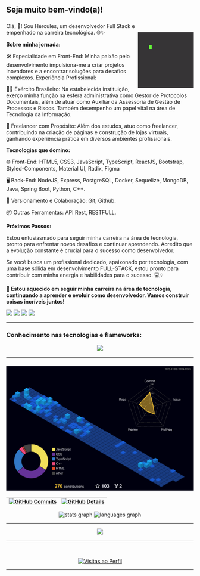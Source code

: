 <h2 align="left"><strong>Seja muito bem-vindo(a)!</strong></h2>


 <img align="right" style="margin-top: 30px; opacity: 0.8" height="150" src="./icon/code-coding.gif"  />

###

<p>
Olá, 👋! Sou Hércules, um desenvolvedor Full Stack e empenhado na carreira tecnológica. 🌐✨

<strong>Sobre minha jornada:</strong>

🛠️ Especialidade em Front-End: Minha paixão pelo desenvolvimento impulsiona-me a criar projetos inovadores e a encontrar soluções para desafios complexos.
Experiência Profissional:

💂‍♂️ Exército Brasileiro: Na estabelecida instituição, exerço minha função na esfera administrativa como Gestor de Protocolos Documentais, além de atuar como Auxiliar da Assessoria de Gestão de Processos e Riscos. Também desempenho um papel vital na área de Tecnologia da Informação.

💼 Freelancer com Propósito: Além dos estudos, atuo como freelancer, contribuindo na criação de páginas e construção de lojas virtuais, ganhando experiência prática em diversos ambientes profissionais.

<strong>Tecnologias que domino:</strong>

🌐 Front-End: HTML5, CSS3, JavaScript, TypeScript, ReactJS, Bootstrap, Styled-Components, Material UI, Radix, Figma

🖥️ Back-End: NodeJS, Express, PostgreSQL, Docker, Sequelize, MongoDB, Java, Spring Boot, Python, C++.

🔄 Versionamento e Colaboração: Git, Github.

📦 Outras Ferramentas: API Rest, RESTFULL.

<strong>Próximos Passos:</strong>

Estou entusiasmado para seguir minha carreira na área de tecnologia, pronto para enfrentar novos desafios e continuar aprendendo. Acredito que a evolução constante é crucial para o sucesso como desenvolvedor.

Se você busca um profissional dedicado, apaixonado por tecnologia, com uma base sólida em desenvolvimento FULL-STACK, estou pronto para contribuir com minha energia e habilidades para o sucesso. 💻💡

<strong>🚀 Estou aquecido em seguir minha carreira na área de tecnologia, continuando a aprender e evoluir como desenvolvedor. Vamos construir coisas incríveis juntos!</strong>

<div> 
  <a href="https://instagram.com/hercules_c_andrade" target="_blank"><img src="https://img.shields.io/badge/-Instagram-%23E4405F?style=for-the-badge&logo=instagram&logoColor=white" target="_blank"></a>
  <a href = "mailto:hercules.chaves.andrade@gmail.com"><img src="https://img.shields.io/badge/-Gmail-%23333?style=for-the-badge&logo=gmail&logoColor=red" target="_blank"></a>
  <a href="https://www.linkedin.com/in/hercules-chaves-andrade/" target="_blank"><img src="https://img.shields.io/badge/-LinkedIn-%230077B5?style=for-the-badge&logo=linkedin&logoColor=white" target="_blank"></a> 
  <a href="https://api.whatsapp.com/send?phone=5511958457590" target="_blank"><img src="https://img.shields.io/badge/-WhatsApp-%25d366?style=for-the-badge&logo=WhatsApp&logoColor=black" target="_blank"></a> 
</div>
</p>
<hr>
<h3>Conhecimento nas tecnologias e flameworks:</h3>
  <div align="center" >
<a href="https://skillicons.dev"   >
  <img src="https://skillicons.dev/icons?i=git,vscode,javascript,css,html,react,nodejs,java,express,docker,figma,github,materialui,linux,styledcomponents,vercel,vite,bootstrap,maven,sequelize,spring,netlify,mongodb,postgres,discord,linkedin,instagram,cpp,python"/>
</a>
</div>
  <hr>

  ###

  ![Status](./profile-3d-contrib/profile-night-view.svg)
  
 | [![GitHub Commits](http://github-profile-summary-cards.vercel.app/api/cards/productive-time?username=hercules1997&theme=radical&utcOffset=-3)](https://github.com/vn7n24fzkq/github-profile-summary-cards) | [![GitHub Details](http://github-profile-summary-cards.vercel.app/api/cards/profile-details?username=hercules1997&theme=radical)](https://github.com/vn7n24fzkq/github-profile-summary-cards) |  
 | ----------- | ----------- |
  </div>
<div align="center">
  <img src="https://github-readme-stats.vercel.app/api?username=hercules1997&hide_title=false&hide_rank=false&show_icons=true&include_all_commits=false&count_private=true&disable_animations=false&theme=radical&locale=en&hide_border=false" height="150" alt="stats graph"  />
  <img src="https://github-readme-stats.vercel.app/api/top-langs?username=hercules1997&locale=en&hide_title=false&layout=compact&card_width=320&langs_count=5&theme=radical&hide_border=false" height="150" alt="languages graph"  />
</div>
  <hr>
   <div align="center" >
     <img src="https://github-profile-trophy.vercel.app/?username=hercules1997&row=1&column=6&theme=radical&margin-w=15&margin-h=15"/>
  </div>

  <hr>

  <div align="center" >
  <br>

  [![Visitas ao Perfil](https://img.shields.io/github/followers/hercules1997?label=Visitas&style=social)](https://github.com/hercules1997)
  </div>

  <hr>
